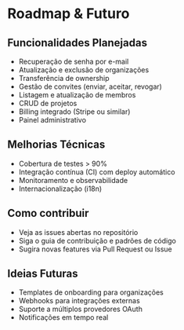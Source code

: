 # Roadmap & Futuro

## Funcionalidades Planejadas

- Recuperação de senha por e-mail
- Atualização e exclusão de organizações
- Transferência de ownership
- Gestão de convites (enviar, aceitar, revogar)
- Listagem e atualização de membros
- CRUD de projetos
- Billing integrado (Stripe ou similar)
- Painel administrativo

## Melhorias Técnicas

- Cobertura de testes > 90%
- Integração contínua (CI) com deploy automático
- Monitoramento e observabilidade
- Internacionalização (i18n)

## Como contribuir

- Veja as issues abertas no repositório
- Siga o guia de contribuição e padrões de código
- Sugira novas features via Pull Request ou Issue

## Ideias Futuras

- Templates de onboarding para organizações
- Webhooks para integrações externas
- Suporte a múltiplos provedores OAuth
- Notificações em tempo real
